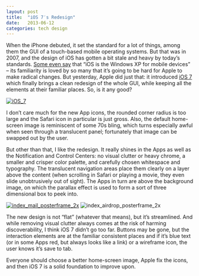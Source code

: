 ```yaml
---
layout: post
title:  "iOS 7′s Redesign"
date:   2013-06-12
categories: tech design
---
```


When the iPhone debuted, it set the standard for a lot of things, among them the GUI of a touch-based mobile operating systems. But that was in 2007, and the design of iOS has gotten a bit stale and heavy by today’s standards. [Some even say](http://www.theverge.com/2012/7/24/3177332/ia-oliver-reichenstein-writer-interview-good-design-is-invisible) that “iOS is the Windows XP for mobile devices” – its familiarity is loved by so many that it’s going to be hard for Apple to make radical changes. But yesterday, Apple did just that: it introduced [iOS 7](http://www.apple.com/ios/ios7/#video) which finally brings a clean redesign of the whole GUI, while keeping all the elements at their familiar places. So, is it any good?

[![iOS\_7](http://mb2100.files.wordpress.com/2013/06/ios_7.png?w=696)](http://mb2100.files.wordpress.com/2013/06/ios_7.png)

I don’t care much for the new App icons, the rounded corner radius is too large and the Safari icon in particular is just gross. Also, the default home-screen image is reminiscent of some 70s bling, which turns especially awful when seen through a translucent panel; fortunately that image can be swapped out by the user.

But other than that, I like the redesign. It really shines in the Apps as well as the Notification and Control Centers: no visual clutter or heavy chrome, a smaller and crisper color palette, and carefully chosen whitespace and typography. The translucent navigation areas place them clearly on a layer above the content (when scrolling in Safari or playing a movie, they even slide unobtrusively out of sight). The Apps in turn are above the background image, on which the parallax effect is used to form a sort of three dimensional box to peek into.

[![index\_mail\_posterframe\_2x](http://mb2100.files.wordpress.com/2013/06/index_mail_posterframe_2x.jpg?w=210)](http://mb2100.files.wordpress.com/2013/06/index_mail_posterframe_2x.jpg) ![index\_airdrop\_posterframe\_2x](http://mb2100.files.wordpress.com/2013/06/index_airdrop_posterframe_2x.jpg?w=210)

The new design is not “flat” (whatever that means), but it’s streamlined. And while removing visual clutter always comes at the risk of harming discoverability, I think iOS 7 didn’t go too far. Buttons may be gone, but the interaction elements are at the familiar consistent places and if it’s blue text (or in some Apps red, but always looks like a link) or a wireframe icon, the user knows it’s save to tab.

Everyone should choose a better home-screen image, Apple fix the icons, and then iOS 7 is a solid foundation to improve upon.
